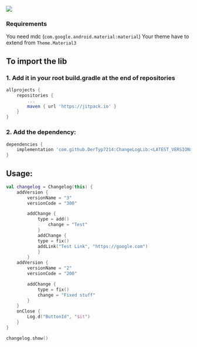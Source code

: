 [![](https://jitpack.io/v/DerTyp7214/ChangeLogLib.svg)](https://jitpack.io/#DerTyp7214/ChangeLogLib)

### Requirements

You need mdc (`com.google.android.material:material`)
Your theme have to extend from `Theme.Material3`

## To import the lib

### 1. Add it in your root build.gradle at the end of repositories
```gradle
allprojects {
    repositories {
        ...
        maven { url 'https://jitpack.io' }
    }
}
```

### 2. Add the dependency:
```gradle
dependencies {
    implementation 'com.github.DerTyp7214:ChangeLogLib:<LATEST_VERSION>'
}
```

## Usage:

```kotlin
val changelog = Changelog(this) {
    addVersion {
        versionName = "3"
        versionCode = "300"

        addChange {
            type = add()
                change = "Test"
            }
            addChange {
            type = fix()
            addLink("Test Link", "https://google.com")
            }
        }
    addVersion {
        versionName = "2"
        versionCode = "200"

        addChange {
            type = fix()
            change = "Fixed stuff"
        }
    }
    onClose {
        Log.d("ButtonId", "$it")
    }
}

changelog.show()
```
